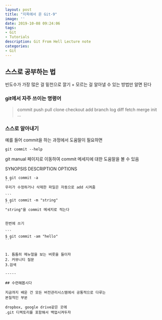 ```yaml
---
layout: post
title: "지옥에서 온 Git-9"
image: ''
date: 2019-10-08 09:24:06
tags: 
- Git
- Tutorials
description: Git From Hell Lecture note
categories:
- Git
---
```


## 스스로 공부하는 법

빈도수가 가장 많은 걸 밑천으로 깔기
+
모르는 걸 알아낼 수 있는 방법만 알면 된다

### git에서 자주 쓰이는 명령어
>	commit
>	push
>	pull
>	clone
>	checkout
>	add
>	branch
>	log
>	diff
>	fetch
>	merge
>	init
>	...

### 스스로 알아내기

예를 들어 commit을 하는 과정에서
도움말이 필요하면

```
git commit --help
```

git manual 페이지로 이동하여
commit 메세지에 대한 도움말을 볼 수 있음

SYNOPSIS
DESCRIPTION
OPTIONS

````
$ git commit -a 
```
우리가 수정하거나 삭제한 파일은 자동으로 add 시켜줌

```
$ git commit -m "string"
```
"string"을 commit 메세지로 적는다


한번에 쓰기 

```
$ git commit -am "hello"
```


1. 틈틈히 메뉴얼을 보는 버릇을 들이자
2. 커뮤니티 질문
3.검색

-----

## 수련해봅시다

지금까지 배운 건 모든 버전관리시스템에서 공통적으로 다루는
본질적인 부분

dropbox, google drive같은 곳에
.git 디렉토리를 포함해서 백업시켜두자